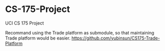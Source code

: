 # CS-175-Project
UCI CS 175 Project 

Recommand using the Trade platform as submodule, so that maintaining Trade platform would be easier.  https://github.com/yubinsun/CS175-Trade-Platform
